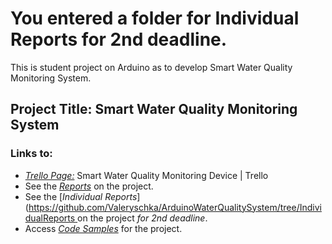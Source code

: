 # You entered a folder for Individual Reports for 2nd deadline.

This is student project on Arduino as to develop Smart Water Quality Monitoring System.

## Project Title:  Smart Water Quality Monitoring System 

### Links to:   

- [*Trello Page:*](https://trello.com/b/AU3PxAXM/arduino-project-10) Smart Water Quality Monitoring Device | Trello 
- See the [*Reports*](https://github.com/Valeryschka/ArduinoWaterQualitySystem/tree/Reports) on the project.
- See the [*Individual Reports*]([https://github.com/Valeryschka/ArduinoWaterQualitySystem/tree/IndividualReports
](https://github.com/valerkahere/SmartWaterQualityMonitoringSystem/tree/Project2/IndividualReports) on the project *for 2nd deadline*.
- Access [*Code Samples*](https://github.com/Valeryschka/ArduinoWaterQualitySystem/tree/Arduino-Code) for the project.
